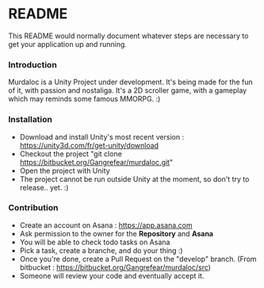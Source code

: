 # README #

This README would normally document whatever steps are necessary to get your application up and running.

### Introduction ###

Murdaloc is a Unity Project under development. It's being made for the fun of it, with passion and nostaliga.
It's a 2D scroller game, with a gameplay which may reminds some famous MMORPG. :)

### Installation ###

* Download and install Unity's most recent version : https://unity3d.com/fr/get-unity/download
* Checkout the project "git clone https://bitbucket.org/Gangrefear/murdaloc.git"
* Open the project with Unity
* The project cannot be run outside Unity at the moment, so don't try to release.. yet. :)

### Contribution ###

* Create an account on Asana : https://app.asana.com
* Ask permission to the owner for the **Repository** and **Asana**
* You will be able to check todo tasks on Asana
* Pick a task, create a branche, and do your thing :)
* Once you're done, create a Pull Request on the "develop" branch. (From bitbucket : https://bitbucket.org/Gangrefear/murdaloc/src)
* Someone will review your code and eventually accept it.